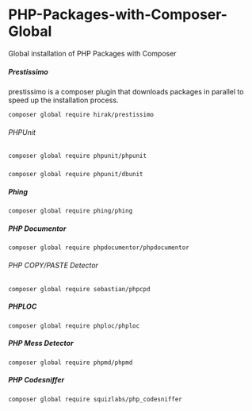 # PHP-Packages-with-Composer-Global
Global installation of PHP Packages with Composer

##### Prestissimo
prestissimo is a composer plugin that downloads packages in parallel to speed up the installation process.

```
composer global require hirak/prestissimo
```
###### PHPUnit
```
composer global require phpunit/phpunit
```
##### 
```
composer global require phpunit/dbunit
```
##### Phing
```
composer global require phing/phing
```
##### PHP Documentor
```
composer global require phpdocumentor/phpdocumentor
```
###### PHP COPY/PASTE Detector
```
composer global require sebastian/phpcpd
```
##### PHPLOC
```
composer global require phploc/phploc
```
##### PHP Mess Detector 
```
composer global require phpmd/phpmd
```
##### PHP Codesniffer
```
composer global require squizlabs/php_codesniffer
```
